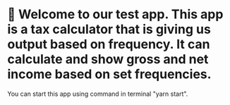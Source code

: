 # 🚀 Welcome to our test app. This app is a tax calculator that is giving us output based on frequency. It can calculate and show gross and net income based on set frequencies. 
You can start this app using command in terminal "yarn start".
